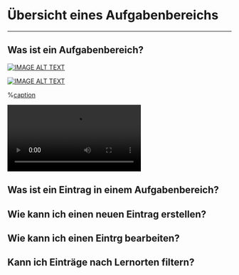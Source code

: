 # Übersicht eines Aufgabenbereichs

- - - 

## Was ist ein Aufgabenbereich?

[![IMAGE ALT TEXT](https://img.youtube.com/vi/StTqXEQ2l-Y/0.jpg)](https://www.youtube.com/watch?v=8HhUOH3qGw0 "Video Title")

[![IMAGE ALT TEXT](https://img.youtube.com/vi/StTqXEQ2l-Y/0.jpg)](https://www.youtube.com/watch?v=8HhUOH3qGw0 "Video Title")

%[caption](https://www.youtube.com/watch?v=8HhUOH3qGw0)

<video controls="true">
  <source src="https://www.youtube.com/watch?v=8HhUOH3qGw0" type="video/mp4" />
</video>

## Was ist ein Eintrag in einem Aufgabenbereich?

## Wie kann ich einen neuen Eintrag erstellen?

## Wie kann ich einen Eintrg bearbeiten?

## Kann ich Einträge nach Lernorten filtern?

